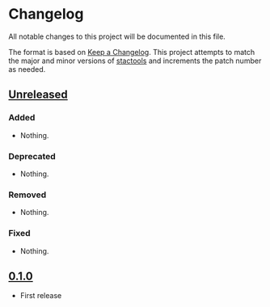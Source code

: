 # Changelog

All notable changes to this project will be documented in this file.

The format is based on [Keep a Changelog](https://keepachangelog.com/en/1.0.0/). This project attempts to match the major and minor versions of [stactools](https://github.com/stac-utils/stactools) and increments the patch number as needed.

## [Unreleased]

### Added

- Nothing.

### Deprecated

- Nothing.

### Removed

- Nothing.

### Fixed

- Nothing.

## [0.1.0]

- First release

[Unreleased]: <https://github.com/stactools-packages/goes-glm/tree/main/>
[0.1.0]: <https://github.com/stactools-packages/goes-glm/tree/0.1.0/>

